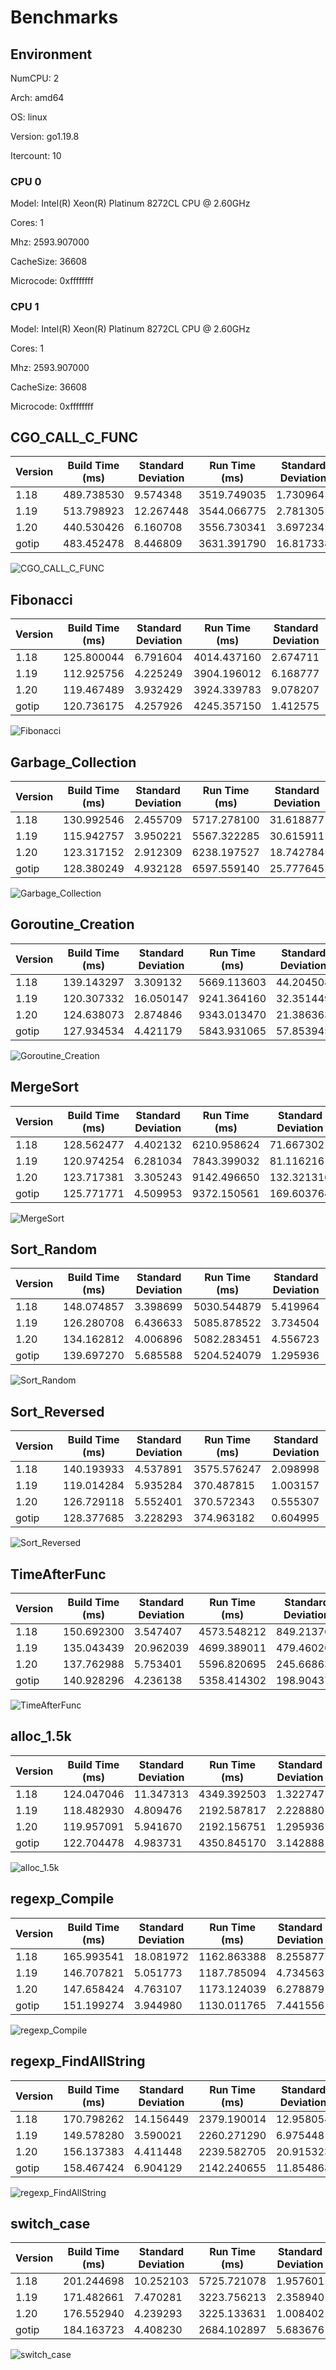# Benchmarks

## Environment

NumCPU: 2

Arch: amd64

OS: linux

Version: go1.19.8

Itercount: 10

### CPU 0

Model: Intel(R) Xeon(R) Platinum 8272CL CPU @ 2.60GHz

Cores: 1

Mhz: 2593.907000

CacheSize: 36608

Microcode: 0xffffffff

### CPU 1

Model: Intel(R) Xeon(R) Platinum 8272CL CPU @ 2.60GHz

Cores: 1

Mhz: 2593.907000

CacheSize: 36608

Microcode: 0xffffffff

## CGO_CALL_C_FUNC

| Version | Build Time (ms) | Standard Deviation | Run Time (ms) | Standard Deviation |
| ------ | ------ | ------ | ------ | ------ |
| 1.18 | 489.738530 | 9.574348 | 3519.749035 | 1.730964 |
| 1.19 | 513.798923 | 12.267448 | 3544.066775 | 2.781305 |
| 1.20 | 440.530426 | 6.160708 | 3556.730341 | 3.697234 |
| gotip | 483.452478 | 8.446809 | 3631.391790 | 16.817338 |

![CGO_CALL_C_FUNC](./CGO_CALL_C_FUNC__1eb049ef6b.png)

## Fibonacci

| Version | Build Time (ms) | Standard Deviation | Run Time (ms) | Standard Deviation |
| ------ | ------ | ------ | ------ | ------ |
| 1.18 | 125.800044 | 6.791604 | 4014.437160 | 2.674711 |
| 1.19 | 112.925756 | 4.225249 | 3904.196012 | 6.168777 |
| 1.20 | 119.467489 | 3.932429 | 3924.339783 | 9.078207 |
| gotip | 120.736175 | 4.257926 | 4245.357150 | 1.412575 |

![Fibonacci](./Fibonacci__016be0f0bc.png)

## Garbage_Collection

| Version | Build Time (ms) | Standard Deviation | Run Time (ms) | Standard Deviation |
| ------ | ------ | ------ | ------ | ------ |
| 1.18 | 130.992546 | 2.455709 | 5717.278100 | 31.618877 |
| 1.19 | 115.942757 | 3.950221 | 5567.322285 | 30.615911 |
| 1.20 | 123.317152 | 2.912309 | 6238.197527 | 18.742784 |
| gotip | 128.380249 | 4.932128 | 6597.559140 | 25.777645 |

![Garbage_Collection](./Garbage_Collection__f27466590e.png)

## Goroutine_Creation

| Version | Build Time (ms) | Standard Deviation | Run Time (ms) | Standard Deviation |
| ------ | ------ | ------ | ------ | ------ |
| 1.18 | 139.143297 | 3.309132 | 5669.113603 | 44.204508 |
| 1.19 | 120.307332 | 16.050147 | 9241.364160 | 32.351449 |
| 1.20 | 124.638073 | 2.874846 | 9343.013470 | 21.386363 |
| gotip | 127.934534 | 4.421179 | 5843.931065 | 57.853945 |

![Goroutine_Creation](./Goroutine_Creation__c0773f341a.png)

## MergeSort

| Version | Build Time (ms) | Standard Deviation | Run Time (ms) | Standard Deviation |
| ------ | ------ | ------ | ------ | ------ |
| 1.18 | 128.562477 | 4.402132 | 6210.958624 | 71.667302 |
| 1.19 | 120.974254 | 6.281034 | 7843.399032 | 81.116216 |
| 1.20 | 123.717381 | 3.305243 | 9142.496650 | 132.321316 |
| gotip | 125.771771 | 4.509953 | 9372.150561 | 169.603764 |

![MergeSort](./MergeSort__619024e898.png)

## Sort_Random

| Version | Build Time (ms) | Standard Deviation | Run Time (ms) | Standard Deviation |
| ------ | ------ | ------ | ------ | ------ |
| 1.18 | 148.074857 | 3.398699 | 5030.544879 | 5.419964 |
| 1.19 | 126.280708 | 6.436633 | 5085.878522 | 3.734504 |
| 1.20 | 134.162812 | 4.006896 | 5082.283451 | 4.556723 |
| gotip | 139.697270 | 5.685588 | 5204.524079 | 1.295936 |

![Sort_Random](./Sort_Random__7a0a58c9e3.png)

## Sort_Reversed

| Version | Build Time (ms) | Standard Deviation | Run Time (ms) | Standard Deviation |
| ------ | ------ | ------ | ------ | ------ |
| 1.18 | 140.193933 | 4.537891 | 3575.576247 | 2.098998 |
| 1.19 | 119.014284 | 5.935284 | 370.487815 | 1.003157 |
| 1.20 | 126.729118 | 5.552401 | 370.572343 | 0.555307 |
| gotip | 128.377685 | 3.228293 | 374.963182 | 0.604995 |

![Sort_Reversed](./Sort_Reversed__4f239a2e28.png)

## TimeAfterFunc

| Version | Build Time (ms) | Standard Deviation | Run Time (ms) | Standard Deviation |
| ------ | ------ | ------ | ------ | ------ |
| 1.18 | 150.692300 | 3.547407 | 4573.548212 | 849.213769 |
| 1.19 | 135.043439 | 20.962039 | 4699.389011 | 479.460260 |
| 1.20 | 137.762988 | 5.753401 | 5596.820695 | 245.668635 |
| gotip | 140.928296 | 4.236138 | 5358.414302 | 198.904378 |

![TimeAfterFunc](./TimeAfterFunc__b4a2fe2bf5.png)

## alloc_1.5k

| Version | Build Time (ms) | Standard Deviation | Run Time (ms) | Standard Deviation |
| ------ | ------ | ------ | ------ | ------ |
| 1.18 | 124.047046 | 11.347313 | 4349.392503 | 1.322747 |
| 1.19 | 118.482930 | 4.809476 | 2192.587817 | 2.228880 |
| 1.20 | 119.957091 | 5.941670 | 2192.156751 | 1.295936 |
| gotip | 122.704478 | 4.983731 | 4350.845170 | 3.142888 |

![alloc_1.5k](./alloc_1.5k__78691b2f49.png)

## regexp_Compile

| Version | Build Time (ms) | Standard Deviation | Run Time (ms) | Standard Deviation |
| ------ | ------ | ------ | ------ | ------ |
| 1.18 | 165.993541 | 18.081972 | 1162.863388 | 8.255877 |
| 1.19 | 146.707821 | 5.051773 | 1187.785094 | 4.734563 |
| 1.20 | 147.658424 | 4.763107 | 1173.124039 | 6.278879 |
| gotip | 151.199274 | 3.944980 | 1130.011765 | 7.441556 |

![regexp_Compile](./regexp_Compile__b52c0e0ed5.png)

## regexp_FindAllString

| Version | Build Time (ms) | Standard Deviation | Run Time (ms) | Standard Deviation |
| ------ | ------ | ------ | ------ | ------ |
| 1.18 | 170.798262 | 14.156449 | 2379.190014 | 12.958054 |
| 1.19 | 149.578280 | 3.590021 | 2260.271290 | 6.975448 |
| 1.20 | 156.137383 | 4.411448 | 2239.582705 | 20.915323 |
| gotip | 158.467424 | 6.904129 | 2142.240655 | 11.854868 |

![regexp_FindAllString](./regexp_FindAllString__efbe67306d.png)

## switch_case

| Version | Build Time (ms) | Standard Deviation | Run Time (ms) | Standard Deviation |
| ------ | ------ | ------ | ------ | ------ |
| 1.18 | 201.244698 | 10.252103 | 5725.721078 | 1.957601 |
| 1.19 | 171.482661 | 7.470281 | 3223.756213 | 2.358940 |
| 1.20 | 176.552940 | 4.239293 | 3225.133631 | 1.008402 |
| gotip | 184.163723 | 4.408230 | 2684.102897 | 5.683676 |

![switch_case](./switch_case__725e73000e.png)

